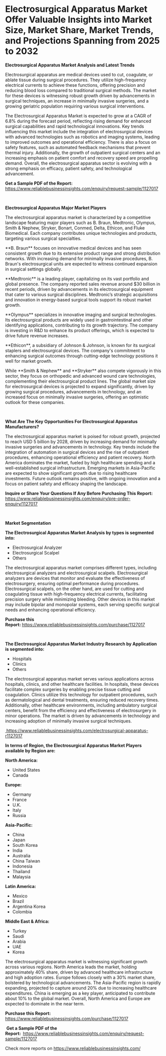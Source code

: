 <p><h1>Electrosurgical Apparatus Market Offer Valuable Insights into Market Size, Market Share, Market Trends, and Projections Spanning from 2025 to 2032</h1></p><p><strong>Electrosurgical Apparatus Market Analysis and Latest Trends</strong></p>
<p><p>Electrosurgical apparatus are medical devices used to cut, coagulate, or ablate tissue during surgical procedures. They utilize high-frequency electrical currents to achieve these functions, offering precision and reducing blood loss compared to traditional surgical methods. The market for these devices is witnessing robust growth driven by advancements in surgical techniques, an increase in minimally invasive surgeries, and a growing geriatric population requiring various surgical interventions.</p><p>The Electrosurgical Apparatus Market is expected to grow at a CAGR of 6.8% during the forecast period, reflecting rising demand for enhanced surgical capabilities and rapid technological innovations. Key trends influencing this market include the integration of electrosurgical devices with advanced technologies such as robotics and imaging systems, leading to improved outcomes and operational efficiency. There is also a focus on safety features, such as automated feedback mechanisms that prevent thermal injury. Additionally, the growth of outpatient surgical centers and an increasing emphasis on patient comfort and recovery speed are propelling demand. Overall, the electrosurgical apparatus sector is evolving with a strong emphasis on efficacy, patient safety, and technological advancement.</p></p>
<p><strong>Get a Sample PDF of the Report:&nbsp;</strong> <a href="https://www.reliablebusinessinsights.com/enquiry/request-sample/1127017?utm_campaign=2446&utm_medium=2&utm_source=Github&utm_content=ia&utm_term=05032025&utm_id=electrosurgical-apparatus">https://www.reliablebusinessinsights.com/enquiry/request-sample/1127017</a></p>
<p>&nbsp;</p>
<p><strong>Electrosurgical Apparatus Major Market Players</strong></p>
<p><p>The electrosurgical apparatus market is characterized by a competitive landscape featuring major players such as B. Braun, Medtronic, Olympus, Smith & Nephew, Stryker, Bonart, Conmed, Delta, Ethicon, and Fluke Biomedical. Each company contributes unique technologies and products, targeting various surgical specialties.</p><p>**B. Braun** focuses on innovative medical devices and has seen consistent growth due to its extensive product range and strong distribution networks. With increasing demand for minimally invasive procedures, B. Braun's electrosurgical units are expected to witness continued expansion in surgical settings globally.</p><p>**Medtronic** is a leading player, capitalizing on its vast portfolio and global presence. The company reported sales revenue around $30 billion in recent periods, driven by advancements in its electrosurgical equipment that cater to various surgical disciplines. Medtronic’s strategic acquisitions and innovation in energy-based surgical tools support its robust market growth.</p><p>**Olympus** specializes in innovative imaging and surgical technologies. Its electrosurgical products are widely used in gastrointestinal and other identifying applications, contributing to its growth trajectory. The company is investing in R&D to enhance its product offerings, which is expected to drive future revenue increases.</p><p>**Ethicon**, a subsidiary of Johnson & Johnson, is known for its surgical staplers and electrosurgical devices. The company's commitment to enhancing surgical outcomes through cutting-edge technology positions it well for market growth.</p><p>While **Smith & Nephew** and **Stryker** also compete vigorously in this sector, they focus on orthopedic and advanced wound care technologies, complementing their electrosurgical product lines. The global market size for electrosurgical devices is projected to expand significantly, driven by growing surgical procedures, advancements in technology, and an increased focus on minimally invasive surgeries, offering an optimistic outlook for these companies.</p></p>
<p>&nbsp;</p>
<p><strong>What Are The Key Opportunities For Electrosurgical Apparatus Manufacturers?</strong></p>
<p><p>The electrosurgical apparatus market is poised for robust growth, projected to reach USD 5 billion by 2028, driven by increasing demand for minimally invasive surgeries and advancements in technology. Key trends include the integration of automation in surgical devices and the rise of outpatient procedures, enhancing operational efficiency and patient recovery. North America dominates the market, fueled by high healthcare spending and a well-established surgical infrastructure. Emerging markets in Asia-Pacific are expected to show significant growth due to rising healthcare investments. Future outlook remains positive, with ongoing innovation and a focus on patient safety and efficacy shaping the landscape.</p></p>
<p><strong>Inquire or Share Your Questions If Any Before Purchasing This Report:</strong> <a href="https://www.reliablebusinessinsights.com/enquiry/pre-order-enquiry/1127017?utm_campaign=2446&utm_medium=2&utm_source=Github&utm_content=ia&utm_term=05032025&utm_id=electrosurgical-apparatus">https://www.reliablebusinessinsights.com/enquiry/pre-order-enquiry/1127017</a></p>
<p>&nbsp;</p>
<p><strong>Market Segmentation</strong></p>
<p><strong>The Electrosurgical Apparatus Market Analysis by types is segmented into:</strong></p>
<p><ul><li>Electrosurgical Analyzer</li><li>Electrosurgical Scalpel</li><li>Others</li></ul></p>
<p><p>The electrosurgical apparatus market comprises different types, including electrosurgical analyzers and electrosurgical scalpels. Electrosurgical analyzers are devices that monitor and evaluate the effectiveness of electrosurgery, ensuring optimal performance during procedures. Electrosurgical scalpels, on the other hand, are used for cutting and coagulating tissue with high-frequency electrical currents, facilitating precision surgery while minimizing bleeding. Other devices in this market may include bipolar and monopolar systems, each serving specific surgical needs and enhancing operational efficiency.</p></p>
<p><strong>Purchase this Report:&nbsp;</strong><a href="https://www.reliablebusinessinsights.com/purchase/1127017?utm_campaign=2446&utm_medium=2&utm_source=Github&utm_content=ia&utm_term=05032025&utm_id=electrosurgical-apparatus">https://www.reliablebusinessinsights.com/purchase/1127017</a></p>
<p>&nbsp;</p>
<p><strong>The Electrosurgical Apparatus Market Industry Research by Application is segmented into:</strong></p>
<p><ul><li>Hospitals</li><li>Clinics</li><li>Others</li></ul></p>
<p><p>The electrosurgical apparatus market serves various applications across hospitals, clinics, and other healthcare facilities. In hospitals, these devices facilitate complex surgeries by enabling precise tissue cutting and coagulation. Clinics utilize this technology for outpatient procedures, such as dermatological and dental treatments, ensuring reduced recovery times. Additionally, other healthcare environments, including ambulatory surgical centers, benefit from the efficiency and effectiveness of electrosurgery in minor operations. The market is driven by advancements in technology and increasing adoption of minimally invasive surgical techniques.</p></p>
<p><a href="https://www.reliablebusinessinsights.com/electrosurgical-apparatus-r1127017?utm_campaign=2446&utm_medium=2&utm_source=Github&utm_content=ia&utm_term=05032025&utm_id=electrosurgical-apparatus">&nbsp;https://www.reliablebusinessinsights.com/electrosurgical-apparatus-r1127017</a></p>
<p><strong>In terms of Region, the Electrosurgical Apparatus Market Players available by Region are:</strong></p>
<p>
    <p> <strong> North America: </strong>
        <ul>
            <li>United States</li>
            <li>Canada</li>
        </ul>
        </p> 
    <p> <strong> Europe: </strong>
        <ul>
            <li>Germany</li>
            <li>France</li>
            <li>U.K.</li>
            <li>Italy</li>
            <li>Russia</li>
        </ul>
        </p> 
    <p> <strong> Asia-Pacific: </strong>
        <ul>
            <li>China</li>
            <li>Japan</li>
            <li>South Korea</li>
            <li>India</li>
            <li>Australia</li>
            <li>China Taiwan</li>
            <li>Indonesia</li>
            <li>Thailand</li>
            <li>Malaysia</li>
        </ul>
        </p> 
    <p> <strong> Latin America: </strong>
        <ul>
            <li>Mexico</li>
            <li>Brazil</li>
            <li>Argentina Korea</li>
            <li>Colombia</li>
        </ul>
        </p> 
    <p> <strong> Middle East & Africa: </strong>
        <ul>
            <li>Turkey</li>
            <li>Saudi</li>
            <li>Arabia</li>
            <li>UAE</li>
            <li>Korea</li>
        </ul>
    </p>
    </p>
<p><p>The electrosurgical apparatus market is witnessing significant growth across various regions. North America leads the market, holding approximately 40% share, driven by advanced healthcare infrastructure and high adoption rates. Europe follows closely with a 30% market share, bolstered by technological advancements. The Asia-Pacific region is rapidly expanding, projected to capture around 20% due to increasing healthcare expenditures. China is emerging as a key player, anticipated to contribute about 10% to the global market. Overall, North America and Europe are expected to dominate in the near term.</p></p>
<p><strong>Purchase this Report: </strong><a href="https://www.reliablebusinessinsights.com/purchase/1127017?utm_campaign=2446&utm_medium=2&utm_source=Github&utm_content=ia&utm_term=05032025&utm_id=electrosurgical-apparatus">https://www.reliablebusinessinsights.com/purchase/1127017</a></p>
<p>&nbsp;<strong>Get a Sample PDF of the Report:&nbsp;&nbsp;</strong><a href="https://www.reliablebusinessinsights.com/enquiry/request-sample/1127017?utm_campaign=2446&utm_medium=2&utm_source=Github&utm_content=ia&utm_term=05032025&utm_id=electrosurgical-apparatus">https://www.reliablebusinessinsights.com/enquiry/request-sample/1127017</a></p>
<p><strong></strong></p>
<p>Check more reports on <a href="https://www.reliablebusinessinsights.com/?utm_campaign=2446&utm_medium=2&utm_source=Github&utm_content=ia&utm_term=05032025&utm_id=electrosurgical-apparatus">https://www.reliablebusinessinsights.com/</a></p>